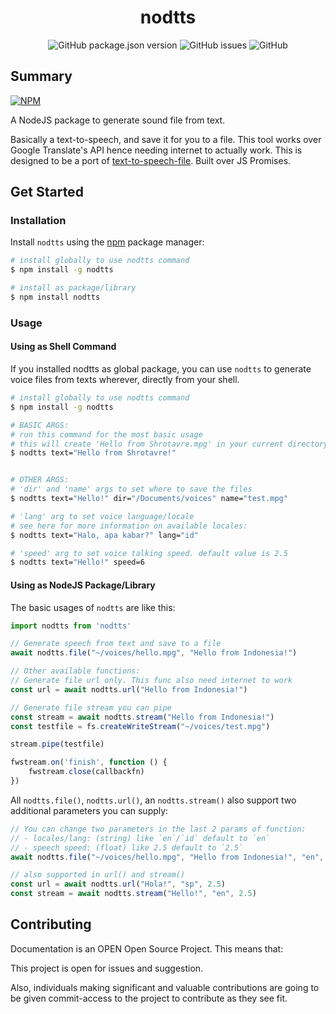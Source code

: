 <div class="info">
  <h1 class="name" align="center">nodtts</h1>
  <div class="badges" align="center">
    <img alt="GitHub package.json version" src="https://img.shields.io/github/package-json/v/shrotavre/nodtts">
    <img alt="GitHub issues" src="https://img.shields.io/github/issues-raw/shrotavre/nodtts">
    <img alt="GitHub" src="https://img.shields.io/github/license/shrotavre/nodtts">
  </div>
</div>



## Summary

[![NPM](https://nodei.co/npm/nodtts.png)](https://nodei.co/npm/nodtts/)

A NodeJS package to generate sound file from text.

Basically a text-to-speech, and save it for you to a file. This tool works over Google Translate's API hence needing internet to actually work. This is designed to be a port of [text-to-speech-file](https://github.com/shrotavre/text-to-speech-file). Built over JS Promises.


## Get Started
### Installation

Install `nodtts` using the [npm](https://www.npmjs.com/) package manager:

```sh
# install globally to use nodtts command
$ npm install -g nodtts

# install as package/library
$ npm install nodtts
```

### Usage
#### Using as Shell Command

If you installed nodtts as global package, you can use `nodtts` to generate voice files from texts wherever, directly from your shell.

```bash
# install globally to use nodtts command
$ npm install -g nodtts

# BASIC ARGS:
# run this command for the most basic usage
# this will create 'Hello from Shrotavre.mpg' in your current directory
$ nodtts text="Hello from Shrotavre!"


# OTHER ARGS:
# 'dir' and 'name' args to set where to save the files
$ nodtts text="Hello!" dir="/Documents/voices" name="test.mpg" 

# 'lang' arg to set voice language/locale
# see here for more information on available locales:
$ nodtts text="Halo, apa kabar?" lang="id"

# 'speed' arg to set voice talking speed. default value is 2.5
$ nodtts text="Hello!" speed=6
```

#### Using as NodeJS Package/Library

The basic usages of `nodtts` are like this:

```js
import nodtts from 'nodtts'

// Generate speech from text and save to a file
await nodtts.file("~/voices/hello.mpg", "Hello from Indonesia!")

// Other available functions:
// Generate file url only. This func also need internet to work
const url = await nodtts.url("Hello from Indonesia!")

// Generate file stream you can pipe
const stream = await nodtts.stream("Hello from Indonesia!")
const testfile = fs.createWriteStream("~/voices/test.mpg")

stream.pipe(testfile)

fwstream.on('finish', function () {
    fwstream.close(callbackfn)
})
```

All `nodtts.file()`, `nodtts.url()`, an `nodtts.stream()` also support two additional parameters you can supply:


```js
// You can change two parameters in the last 2 params of function:
// - locales/lang: (string) like `en`/`id` default to `en`
// - speech speed: (float) like 2.5 default to `2.5`
await nodtts.file("~/voices/hello.mpg", "Hello from Indonesia!", "en", 2.5)

// also supported in url() and stream()
const url = await nodtts.url("Hola!", "sp", 2.5)
const stream = await nodtts.stream("Hello!", "en", 2.5)
```


## Contributing

Documentation is an OPEN Open Source Project. This means that:

This project is open for issues and suggestion.

Also, individuals making significant and valuable contributions are going to be given commit-access to the project to contribute as they see fit.
